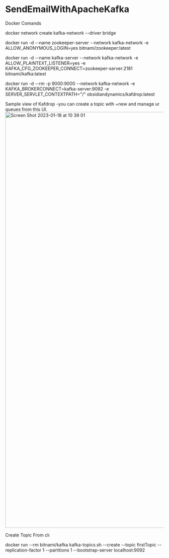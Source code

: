 # SendEmailWithApacheKafka
Docker Comands

docker network create kafka-network --driver bridge

docker run -d --name zookeeper-server  --network kafka-network  -e ALLOW_ANONYMOUS_LOGIN=yes   bitnami/zookeeper:latest

docker run -d --name kafka-server   --network kafka-network   -e ALLOW_PLAINTEXT_LISTENER=yes  -e KAFKA_CFG_ZOOKEEPER_CONNECT=zookeeper-server:2181   bitnami/kafka:latest

docker run -d --rm -p 9000:9000   --network kafka-network   -e KAFKA_BROKERCONNECT=kafka-server:9092  -e SERVER_SERVLET_CONTEXTPATH="/"  obsidiandynamics/kafdrop:latest

Sample view of Kafdrop 
-you can create a topic with +new and manage ur queues from this UI.  
<img width="1324" alt="Screen Shot 2023-01-18 at 10 39 01" src="https://user-images.githubusercontent.com/53566797/213111954-ca89a71f-9991-4279-82ac-60c2355ae458.png">

Create Topic From clı

docker run --rm bitnami/kafka kafka-topics.sh --create --topic firstTopic --replication-factor 1 --partitions 1  --bootstrap-server localhost:9092


